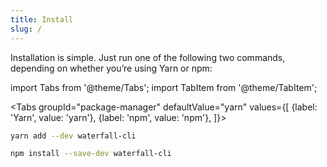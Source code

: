 ```yaml
---
title: Install
slug: /
---
```


Installation is simple. Just run one of the following two commands, depending on whether you’re using Yarn or npm:

import Tabs from '@theme/Tabs';
import TabItem from '@theme/TabItem';

<Tabs
groupId="package-manager"
defaultValue="yarn"
values={[
{label: 'Yarn', value: 'yarn'},
{label: 'npm', value: 'npm'},
]}>
<TabItem value="yarn">

```bash
yarn add --dev waterfall-cli
```

</TabItem>
<TabItem value="npm">

```bash
npm install --save-dev waterfall-cli
```

</TabItem>
</Tabs>
